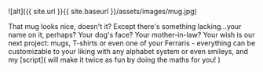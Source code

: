 ![alt]({{ site.url }}{{ site.baseurl }}/assets/images/mug.jpg)

That mug looks nice, doesn't it? Except there's something lacking...your name on it, perhaps? Your dog's face? Your mother-in-law? Your wish is our next project: mugs, T-shirts or even one of your Ferraris - everything can be customizable to your liking with any alphabet system or even smileys, and my [script]( will make it twice as fun by doing the maths for you!
)
